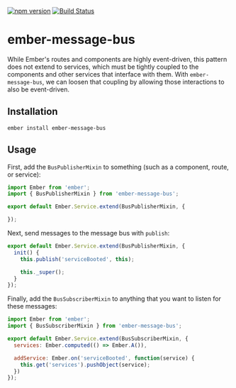 [![npm version](https://badge.fury.io/js/ember-message-bus.svg)](https://badge.fury.io/js/ember-message-bus)
[![Build Status](https://travis-ci.org/null-null-null/ember-message-bus.svg?branch=master)](https://travis-ci.org/null-null-null/ember-message-bus)

# ember-message-bus

While Ember's routes and components are highly event-driven, this pattern does not extend to services, which must be tightly coupled to the components and other services that interface with them. With `ember-message-bus`, we can loosen that coupling by allowing those interactions to also be event-driven.

## Installation

`ember install ember-message-bus`

## Usage

First, add the `BusPublisherMixin` to something (such as a component, route, or service):

```js
import Ember from 'ember';
import { BusPublisherMixin } from 'ember-message-bus';

export default Ember.Service.extend(BusPublisherMixin, {

});
```

Next, send messages to the message bus with `publish`:

```js
export default Ember.Service.extend(BusPublisherMixin, {
  init() {
    this.publish('serviceBooted', this);

    this._super();
  }
});
```

Finally, add the `BusSubscriberMixin` to anything that you want to listen for these messages:

```js
import Ember from 'ember';
import { BusSubscriberMixin } from 'ember-message-bus';

export default Ember.Service.extend(BusSubscriberMixin, {
  services: Ember.computed(() => Ember.A()),

  addService: Ember.on('serviceBooted', function(service) {
    this.get('services').pushObject(service);
  })
});
```
